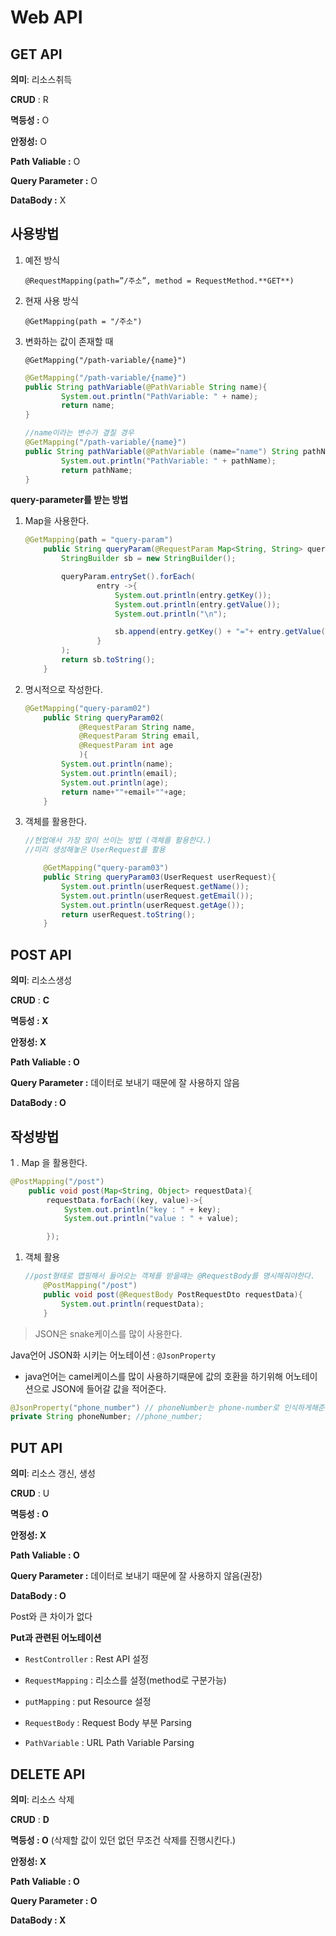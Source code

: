 # Web API

## GET API

**의미**: 리소스취득

**CRUD** : R

**멱등성 :** O

**안정성:** O

**Path Valiable :** O

**Query Parameter :** O

**DataBody :** X

## 사용방법

1. 예전 방식
    
    `@RequestMapping(path=”/주소”, method = RequestMethod.**GET**)`
    
2. 현재 사용 방식
    
    `@GetMapping(path = "/주소")`
    
3. 변화하는 값이 존재할 때
    
    `@GetMapping("/path-variable/{name}")`
    
    ```java
    @GetMapping("/path-variable/{name}")
    public String pathVariable(@PathVariable String name){
            System.out.println("PathVariable: " + name);
            return name;
    }
    
    //name이라는 변수가 곂칠 경우
    @GetMapping("/path-variable/{name}")
    public String pathVariable(@PathVariable (name="name") String pathName){
            System.out.println("PathVariable: " + pathName);
            return pathName;
    }
    ```
    

**query-parameter를 받는 방법**

1. Map을 사용한다.
    
    ```java
    @GetMapping(path = "query-param")
        public String queryParam(@RequestParam Map<String, String> queryParam){
            StringBuilder sb = new StringBuilder();
    
            queryParam.entrySet().forEach(
                    entry ->{
                        System.out.println(entry.getKey());
                        System.out.println(entry.getValue());
                        System.out.println("\n");
    
                        sb.append(entry.getKey() + "="+ entry.getValue()+"\n");
                    }
            );
            return sb.toString();
        }
    ```
    
2. 명시적으로 작성한다.
    
    ```java
    @GetMapping("query-param02")
        public String queryParam02(
                @RequestParam String name,
                @RequestParam String email,
                @RequestParam int age
                ){
            System.out.println(name);
            System.out.println(email);
            System.out.println(age);
            return name+""+email+""+age;
        }
    ```
    
3. 객체를 활용한다.
    
    ```java
    //현업애서 가장 많이 쓰이는 방법 (객체를 활용한다.)
    //미리 생성해놓은 UserRequest를 활용 
    
        @GetMapping("query-param03")
        public String queryParam03(UserRequest userRequest){
            System.out.println(userRequest.getName());
            System.out.println(userRequest.getEmail());
            System.out.println(userRequest.getAge());
            return userRequest.toString();
        }
    ```
    

## POST API

**의미**: 리소스생성

**CRUD** : **C**

**멱등성 : X**

**안정성: X**

**Path Valiable : O**

**Query Parameter :** 데이터로 보내기 때문에 잘 사용하지 않음

**DataBody : O**

## 작성방법

1 . Map 을 활용한다.

```java
@PostMapping("/post")
    public void post(Map<String, Object> requestData){
        requestData.forEach((key, value)->{
            System.out.println("key : " + key);
            System.out.println("value : " + value);

        });
```

1. 객체 활용
    
    ```java
    //post형태로 맵핑해서 들어오는 객체를 받을떄는 @RequestBody를 명시해줘야한다.
        @PostMapping("/post")
        public void post(@RequestBody PostRequestDto requestData){
            System.out.println(requestData);
        }
    ```
    

> JSON은 snake케이스를 많이 사용한다.
> 

Java언어 JSON화 시키는 어노테이션 : `@JsonProperty` 

- java언어는 camel케이스를 많이 사용하기때문에 값의 호환을 하기위해 어노테이션으로 JSON에 들어갈 값을 적어준다.

```java
@JsonProperty("phone_number") // phoneNumber는 phone-number로 인식하게해준다.
private String phoneNumber; //phone_number;
```

## PUT API

**의미**: 리소스 갱신, 생성

**CRUD** : U

**멱등성 : O**

**안정성: X**

**Path Valiable : O**

**Query Parameter :** 데이터로 보내기 때문에 잘 사용하지 않음(권장)

**DataBody : O**

Post와 큰 차이가 없다

**Put과 관련된 어노테이션**

- `RestController` : Rest API 설정
- `RequestMapping` : 리소스를 설정(method로 구분가능)

- `putMapping` : put Resource 설정
- `RequestBody` : Request Body 부분 Parsing
- `PathVariable` : URL Path Variable Parsing

## DELETE API

**의미**: 리소스 삭제

**CRUD** : **D**

**멱등성 : O** (삭제할 값이 있던 없던 무조건 삭제를 진행시킨다.)

**안정성: X**

**Path Valiable : O**

**Query Parameter : O**

**DataBody : X**